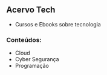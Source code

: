 ## Acervo Tech
- Cursos e Ebooks sobre tecnologia

### Conteúdos:
- Cloud
- Cyber Segurança
- Programação
